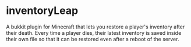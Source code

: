 # inventoryLeap
A bukkit plugin for Minecraft that lets you restore a player's inventory after their death. 
Every time a player dies, their latest inventory is saved inside their own file so that it can be restored even after a reboot of the server.

